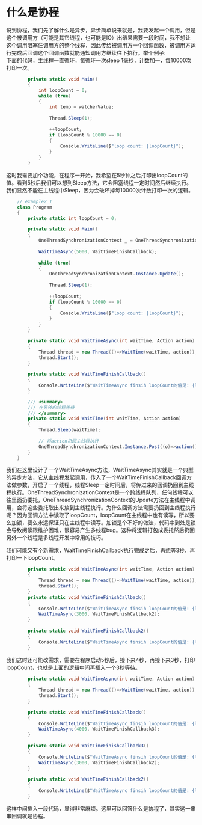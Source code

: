 # 什么是协程
说到协程，我们先了解什么是异步，异步简单说来就是，我要发起一个调用，但是这个被调用方（可能是其它线程，也可能是IO）出结果需要一段时间，我不想让这个调用阻塞住调用方的整个线程，因此传给被调用方一个回调函数，被调用方运行完成后回调这个回调函数就能通知调用方继续往下执行。举个例子:   
下面的代码，主线程一直循环，每循环一次sleep 1毫秒，计数加一，每10000次打印一次。

```csharp
        private static void Main()
        {
            int loopCount = 0;
            while (true)
            {
                int temp = watcherValue;
                
                Thread.Sleep(1);
                
                ++loopCount;
                if (loopCount % 10000 == 0)
                {
                    Console.WriteLine($"loop count: {loopCount}");
                }
            }
        }
```
这时我需要加个功能，在程序一开始，我希望在5秒钟之后打印出loopCount的值。看到5秒后我们可以想到Sleep方法，它会阻塞线程一定时间然后继续执行。我们显然不能在主线程中Sleep，因为会破坏掉每10000次计数打印一次的逻辑。
```csharp
    // example2_1
    class Program
    {
        private static int loopCount = 0;

        private static void Main()
        {
            OneThreadSynchronizationContext _ = OneThreadSynchronizationContext.Instance;
            
            WaitTimeAsync(5000, WaitTimeFinishCallback);
            
            while (true)
            {
                OneThreadSynchronizationContext.Instance.Update();
                
                Thread.Sleep(1);
                
                ++loopCount;
                if (loopCount % 10000 == 0)
                {
                    Console.WriteLine($"loop count: {loopCount}");
                }
            }
        }

        private static void WaitTimeAsync(int waitTime, Action action)
        {
            Thread thread = new Thread(()=>WaitTime(waitTime, action));
            thread.Start();
        }
        
        private static void WaitTimeFinishCallback()
        {
            Console.WriteLine($"WaitTimeAsync finsih loopCount的值是: {loopCount}");
        }

        /// <summary>
        /// 在另外的线程等待
        /// </summary>
        private static void WaitTime(int waitTime, Action action)
        {
            Thread.Sleep(waitTime);
            
            // 将action扔回主线程执行
            OneThreadSynchronizationContext.Instance.Post((o)=>action(), null);
        }
    }
```
我们在这里设计了一个WaitTimeAsync方法，WaitTimeAsync其实就是一个典型的异步方法，它从主线程发起调用，传入了一个WaitTimeFinishCallback回调方法做参数，开启了一个线程，线程Sleep一定时间后，将传过来的回调扔回到主线程执行。OneThreadSynchronizationContext是一个跨线程队列，任何线程可以往里面扔委托，OneThreadSynchronizationContext的Update方法在主线程中调用，会将这些委托取出来放到主线程执行。为什么回调方法需要扔回到主线程执行呢？因为回调方法中读取了loopCount，loopCount在主线程中也有读写，所以要么加锁，要么永远保证只在主线程中读写。加锁是个不好的做法，代码中到处是锁会导致阅读跟维护困难，很容易产生多线程bug。这种将逻辑打包成委托然后扔回另外一个线程是多线程开发中常用的技巧。

我们可能又有个新需求，WaitTimeFinishCallback执行完成之后，再想等3秒，再打印一下loopCount。
```csharp
        private static void WaitTimeAsync(int waitTime, Action action)
        {
            Thread thread = new Thread(()=>WaitTime(waitTime, action));
            thread.Start();
        }
        private static void WaitTimeFinishCallback()
        {
            Console.WriteLine($"WaitTimeAsync finsih loopCount的值是: {loopCount}");
            WaitTimeAsync(3000, WaitTimeFinishCallback2);
        }
        
        private static void WaitTimeFinishCallback2()
        {
            Console.WriteLine($"WaitTimeAsync finsih loopCount的值是: {loopCount}");
        }
```
我们这时还可能改需求，需要在程序启动5秒后，接下来4秒，再接下来3秒，打印loopCount，也就是上面的逻辑中间再插入一个3秒等待。
```csharp
        private static void WaitTimeAsync(int waitTime, Action action)
        {
            Thread thread = new Thread(()=>WaitTime(waitTime, action));
            thread.Start();
        }
        
        private static void WaitTimeFinishCallback()
        {
            Console.WriteLine($"WaitTimeAsync finsih loopCount的值是: {loopCount}");
            WaitTimeAsync(4000, WaitTimeFinishCallback3);
        }
        
        private static void WaitTimeFinishCallback3()
        {
            Console.WriteLine($"WaitTimeAsync finsih loopCount的值是: {loopCount}");
            WaitTimeAsync(3000, WaitTimeFinishCallback2);
        }
        
        private static void WaitTimeFinishCallback2()
        {
            Console.WriteLine($"WaitTimeAsync finsih loopCount的值是: {loopCount}");
        }
```
这样中间插入一段代码，显得非常麻烦。这里可以回答什么是协程了，其实这一串串回调就是协程。

